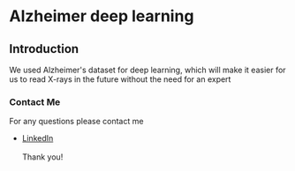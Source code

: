 # Alzheimer deep learning


## Introduction
 
 We used Alzheimer's dataset for deep learning, which will make it easier for us to read X-rays in the future without the need for an expert





### Contact Me

For any questions please contact me <br/>
- [LinkedIn](https://www.linkedin.com/in/bayan-ali-73bba815a)
<br/><br/>
Thank you!

